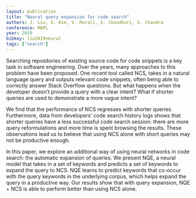 ```yaml
---
layout: publication
title: "Neural query expansion for code search"
authors: J. Liu, S. Kim, V. Murali, S. Chaudhuri, S. Chandra
conference: MAPL
year: 2019
bibkey: liu2019neural
tags: ["search"]
---
```

Searching repositories of existing source code for code snippets is a key task in software engineering. Over the years, many approaches to this problem have been proposed. One recent tool called NCS, takes in a natural language query and outputs relevant code snippets, often being able to correctly answer Stack Overflow questions. But what happens when the developer doesn’t provide a query with a clear intent? What if shorter queries are used to demonstrate a more vague intent? 

We find that the performance of NCS regresses with shorter queries. Furthermore, data from developers’ code search history logs shows that shorter queries have a less successful code search session: there are more query reformulations and more time is spent browsing the results. These observations lead us to believe that using NCS alone with short queries may not be productive enough. 

In this paper, we explore an additional way of using neural networks in code search: the automatic expansion of queries. We present NQE, a neural model that takes in a set of keywords and predicts a set of keywords to expand the query to NCS. NQE learns to predict keywords that co-occur with the query keywords in the underlying corpus, which helps expand the query in a productive way. Our results show that with query expansion, NQE + NCS is able to perform better than using NCS alone.
